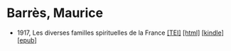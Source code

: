 # Barrès, Maurice

* 1917, Les diverses familles spirituelles de la France  <a class="file tei" href="https://hurlus.github.io/tei/barres1917_familles.xml">[TEI]</a>  <a class="file html" href="https://hurlus.github.io/barres/barres1917_familles.html">[html]</a>  <a class="file mobi" href="https://hurlus.github.io/barres/barres1917_familles.mobi">[kindle]</a>  <a class="file epub" href="https://hurlus.github.io/barres/barres1917_familles.epub">[epub]</a> 
